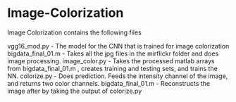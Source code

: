 # Image-Colorization

Image Colorization contains the following files 

vgg16_mod.py - The model for the CNN that is trained for image colorization
bigdata_final_01.m - Takes all the jpg files in the mirflickr folder and does image processing.
image_color.py - Takes the processed matlab arrays from bigdata_final_01.m , creates training and testing sets, and trains the NN. 
colorize.py - Does prediction. Feeds the intensity channel of the image, and returns two color channels. 
bigdata_final_01.m - Reconstructs the image after by taking the output of colorize.py
